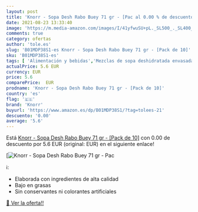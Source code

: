 ```yaml
---
layout: post
title: 'Knorr - Sopa Desh Rabo Buey 71 gr - [Pac al 0.00 % de descuento'
date: 2021-08-23 13:33:40
image: 'https://m.media-amazon.com/images/I/41yfwuSU+pL._SL500_._SL400_.jpg'
comments: true
category: ofertas
author: 'tole.es'
slug: 'B01MDP38S1-es Knorr - Sopa Desh Rabo Buey 71 gr - [Pack de 10]'
sku: 'B01MDP38S1-es'
tags: [ 'Alimentación y bebidas','Mezclas de sopa deshidratada envasadas','Platos preparados envasados','knorr', ]
actualPrice: 5.6 EUR
currency: EUR
price: 5.6
comparePrice:  EUR
prodname: 'Knorr - Sopa Desh Rabo Buey 71 gr - [Pack de 10]'
country: 'es'
flag: '🇪🇸'
brand: 'Knorr'
buyurl: 'https://www.amazon.es/dp/B01MDP38S1/?tag=tolees-21'
descuento: '0.00'
average: '5.6'
---
```


Está [Knorr - Sopa Desh Rabo Buey 71 gr - [Pack de 10]](https://www.amazon.es/dp/B01MDP38S1/?tag=tolees-21) con 0.00 de descuento por 5.6 EUR (original:  EUR) en el siguiente enlace!

[![Knorr - Sopa Desh Rabo Buey 71 gr - [Pac](https://m.media-amazon.com/images/I/41yfwuSU+pL._SL500_._SL400_.jpg)](https://www.amazon.es/dp/B01MDP38S1/?tag=tolees-21)

ℹ️:

- Elaborada con ingredientes de alta calidad
- Bajo en grasas
- Sin conservantes ni colorantes artificiales

[🛒 Ver la oferta!!](https://www.amazon.es/dp/B01MDP38S1/?tag=tolees-21)

